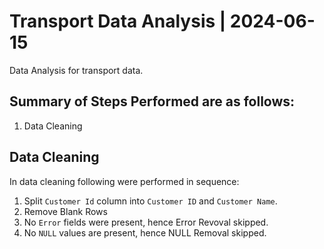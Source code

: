 # Transport Data Analysis | 2024-06-15

Data Analysis for transport data.

## Summary of Steps Performed are as follows:

1. Data Cleaning

## Data Cleaning

In data cleaning following were performed in sequence:

1. Split `Customer Id` column into `Customer ID` and `Customer Name`.
2. Remove Blank Rows
3. No `Error` fields were present, hence Error Revoval skipped.
4. No `NULL` values are present, hence NULL Removal skipped.
